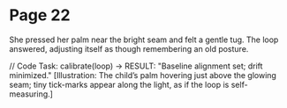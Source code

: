 # Page 22

She pressed her palm near the bright seam and felt a gentle tug.
The loop answered, adjusting itself as though remembering an old posture.

// Code Task: calibrate(loop) → RESULT: "Baseline alignment set; drift minimized."
[Illustration: The child’s palm hovering just above the glowing seam; tiny tick-marks appear along the light, as if the loop is self-measuring.]
